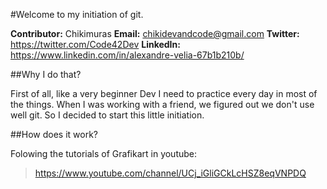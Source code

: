 #Welcome to my initiation of git.

**Contributor:** Chikimuras
**Email:** chikidevandcode@gmail.com
**Twitter:** https://twitter.com/Code42Dev
**LinkedIn:** https://www.linkedin.com/in/alexandre-velia-67b1b210b/

##Why I do that?

First of all, like a very beginner Dev I need to practice every day in most of the things. 
When I was working with a friend, we figured out we don't use well git. So I decided to start this little initiation.

##How does it work? 

Folowing the tutorials of Grafikart in youtube:
>https://www.youtube.com/channel/UCj_iGliGCkLcHSZ8eqVNPDQ